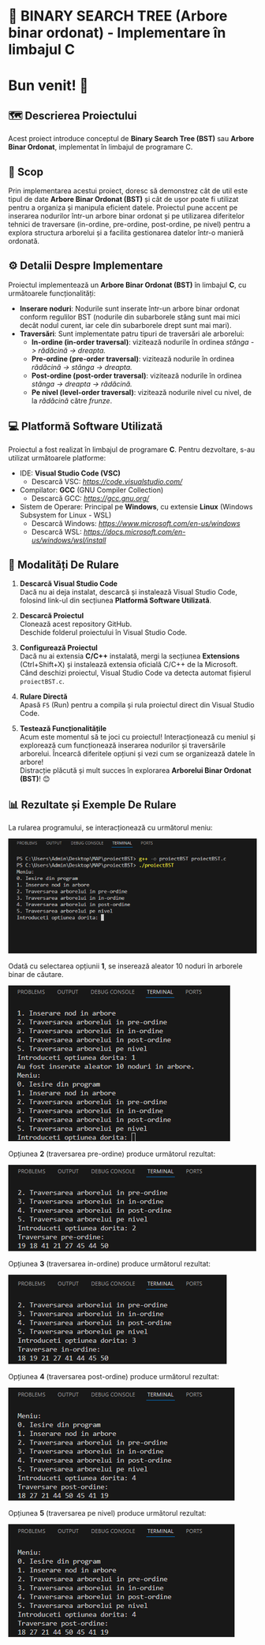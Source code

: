 # 🌳 BINARY SEARCH TREE (Arbore binar ordonat) - Implementare în limbajul C 

# Bun venit! :tada:

## 🗺️ Descrierea Proiectului
Acest proiect introduce conceptul de **Binary Search Tree (BST)** sau **Arbore Binar Ordonat**, implementat în limbajul de programare C. 

## 🎯 Scop 
Prin implementarea acestui proiect, doresc să demonstrez cât de util este tipul de date **Arbore Binar Ordonat (BST)** și cât de ușor poate fi utilizat pentru a organiza și manipula eficient datele. Proiectul pune accent pe inserarea nodurilor într-un arbore binar ordonat și pe utilizarea diferitelor tehnici de traversare (in-ordine, pre-ordine, post-ordine, pe nivel) pentru a explora structura arborelui și a facilita gestionarea datelor într-o manieră ordonată.

## ⚙️ Detalii Despre Implementare
Proiectul implementează un **Arbore Binar Ordonat (BST)** în limbajul **C**, cu următoarele funcționalități:
- **Inserare noduri**: Nodurile sunt inserate într-un arbore binar ordonat conform regulilor BST (nodurile din subarborele stâng sunt mai mici decât nodul curent, iar cele din subarborele drept sunt mai mari).
- **Traversări**: Sunt implementate patru tipuri de traversări ale arborelui:
  - **In-ordine (in-order traversal)**: vizitează nodurile în ordinea *stânga -> rădăcină -> dreapta.*
  - **Pre-ordine (pre-order traversal)**: vizitează nodurile în ordinea *rădăcină -> stânga -> dreapta.*
  - **Post-ordine (post-order traversal)**: vizitează nodurile în ordinea *stânga -> dreapta -> rădăcină.*
  - **Pe nivel (level-order traversal)**: vizitează nodurile nivel cu nivel, de la *rădăcină* către *frunze*.

## 💻 Platformă Software Utilizată
Proiectul a fost realizat în limbajul de programare **C**.
Pentru dezvoltare, s-au utilizat următoarele platforme:
* IDE: **Visual Studio Code (VSC)**
  * Descarcă VSC: *https://code.visualstudio.com/*
* Compilator: **GCC** (GNU Compiler Collection) 
  * Descarcă GCC: *https://gcc.gnu.org/*
* Sistem de Operare: Principal pe **Windows**, cu extensie **Linux** (Windows Subsystem for Linux - WSL) 
  * Descarcă Windows: *https://www.microsoft.com/en-us/windows*
  * Descarcă WSL: *https://docs.microsoft.com/en-us/windows/wsl/install*

## 🔧 Modalități De Rulare
1. **Descarcă Visual Studio Code**  
   Dacă nu ai deja instalat, descarcă și instalează Visual Studio Code, folosind link-ul din secțiunea **Platformă Software Utilizată**.  

2. **Descarcă Proiectul**  
   Clonează acest repository GitHub.  
   Deschide folderul proiectului în Visual Studio Code.  

3. **Configurează Proiectul**  
   Dacă nu ai extensia **C/C++** instalată, mergi la secțiunea **Extensions** (Ctrl+Shift+X) și instalează extensia oficială C/C++ de la Microsoft.  
   Când deschizi proiectul, Visual Studio Code va detecta automat fișierul `proiectBST.c`.

4. **Rulare Directă**  
   Apasă `F5` (Run) pentru a compila și rula proiectul direct din Visual Studio Code.  

5. **Testează Funcționalitățile**  
   Acum este momentul să te joci cu proiectul! Interacționează cu meniul și explorează cum funcționează inserarea nodurilor și traversările arborelui. Încearcă diferitele opțiuni și vezi cum se organizează datele în arbore!  
   Distracție plăcută și mult succes în explorarea **Arborelui Binar Ordonat (BST)**! 😊

## 📊 Rezultate și Exemple De Rulare
La rularea programului, se interacționează cu următorul meniu:

![Meniu principal](./Imagini/ss1.png)

Odată cu selectarea opțiunii **1**, se inserează aleator 10 noduri în arborele binar de căutare.

![Inserare noduri aleator](./Imagini/ss2.png)

Opțiunea **2** (traversarea pre-ordine) produce următorul rezultat:

![Traversare pre-ordine](./Imagini/ss3.png)

Opțiunea **3** (traversarea in-ordine) produce următorul rezultat:

![Traversare in-ordine](./Imagini/ss4.png)

Opțiunea **4** (traversarea post-ordine) produce următorul rezultat:

![Traversare post-ordine](./Imagini/ss5.png)

Opțiunea **5** (traversarea pe nivel) produce următorul rezultat:

![Traversare pe nivel](./Imagini/ss5.png)
